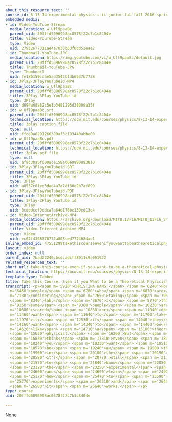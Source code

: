 ```yaml
---
about_this_resource_text: ''
course_id: 8-13-14-experimental-physics-i-ii-junior-lab-fall-2016-spring-2017
embedded_media:
- id: Video-YouTube-Stream
  media_location: w_Ufl9paaBc
  parent_uid: 20fffd5096998ac0578f22c7b1c8404e
  title: Video-YouTube-Stream
  type: Video
  uid: 27932677311ae4a7038b53f0cd52eae2
- id: Thumbnail-YouTube-JPG
  media_location: https://img.youtube.com/vi/w_Ufl9paaBc/default.jpg
  parent_uid: 20fffd5096998ac0578f22c7b1c8404e
  title: Thumbnail-YouTube-JPG
  type: Thumbnail
  uid: fe186150cdae5ad3543bfdb6637b7728
- id: 3Play-3PlayYouTubeid-MP4
  media_location: w_Ufl9paaBc
  parent_uid: 20fffd5096998ac0578f22c7b1c8404e
  title: 3Play-3Play YouTube id
  type: 3Play
  uid: d694a68a82c5e1b3481295d38009a35f
- id: w_Ufl9paaBc.srt
  parent_uid: 20fffd5096998ac0578f22c7b1c8404e
  technical_location: https://ocw.mit.edu/courses/physics/8-13-14-experimental-physics-i-ii-junior-lab-fall-2016-spring-2017/instructor-insights/student-insights/take-this-course-even-if-you-want-to-be-a-theoretical-physicist/w_Ufl9paaBc.srt
  title: 3play caption file
  type: null
  uid: ffce9a8291266309af3c193440abbe00
- id: w_Ufl9paaBc.pdf
  parent_uid: 20fffd5096998ac0578f22c7b1c8404e
  technical_location: https://ocw.mit.edu/courses/physics/8-13-14-experimental-physics-i-ii-junior-lab-fall-2016-spring-2017/instructor-insights/student-insights/take-this-course-even-if-you-want-to-be-a-theoretical-physicist/w_Ufl9paaBc.pdf
  title: 3play pdf file
  type: null
  uid: af9c30a5f600ace158a06e98908938a0
- id: 3Play-3PlayYouTubeid-SRT
  parent_uid: 20fffd5096998ac0578f22c7b1c8404e
  title: 3Play-3Play YouTube id
  type: 3Play
  uid: a8537c0fed3dae4a7a7df80e2b7af899
- id: 3Play-3PlayYouTubeid-PDF
  parent_uid: 20fffd5096998ac0578f22c7b1c8404e
  title: 3Play-3Play YouTube id
  type: 3Play
  uid: 3cdedcef9ddca7a64d176be139ed13e4
- id: Video-InternetArchive-MP4
  media_location: https://archive.org/download/MIT8.13F16/MIT8_13F16_Students_Take_This_Course_300k.mp4
  parent_uid: 20fffd5096998ac0578f22c7b1c8404e
  title: Video-Internet Archive-MP4
  type: Video
  uid: ec62f4368378772a808ced7724684ad1
inline_embed_id: 47551299takethiscourseevenifyouwanttobeatheoreticalphysicist26162312
layout: video
order_index: null
parent_uid: 7bad22240cbcdcadcff8911c9e051922
related_resources_text: ''
short_url: take-this-course-even-if-you-want-to-be-a-theoretical-physicist
technical_location: https://ocw.mit.edu/courses/physics/8-13-14-experimental-physics-i-ii-junior-lab-fall-2016-spring-2017/instructor-insights/student-insights/take-this-course-even-if-you-want-to-be-a-theoretical-physicist
template_type: Tabbed
title: Take this Course, Even if you Want to be a Theoretical Physicist
transcript: <p><span m='5920'>CHRISTINA WANG:</span> <span m='6240'>For</span> <span
  m='6450'>people</span> <span m='6780'>who</span> <span m='6870'>are</span> <span
  m='7130'>considering</span> <span m='7650'>taking</span> <span m='7950'>junior</span>
  <span m='8340'>lab,</span> <span m='8670'>I</span> <span m='8770'>think</span> <span
  m='9150'>some</span> <span m='9360'>people</span> <span m='10230'>are</span> <span
  m='10380'>scared</span> <span m='10860'>or</span> <span m='11040'>don't</span> <span
  m='11460'>want</span> <span m='11640'>to</span> <span m='11700'>take</span> <span
  m='11970'>it</span> <span m='12530'>if</span> <span m='14040'>they</span> <span
  m='14160'>want</span> <span m='14340'>to</span> <span m='14400'>be</span> <span
  m='14520'>like</span> <span m='14710'>a</span> <span m='15180'>theoretical</span>
  <span m='15630'>physicist.</span> <span m='16260'>But</span> <span m='16500'>I</span>
  <span m='16830'>think</span> <span m='17810'>even</span> <span m='18060'>though</span>
  <span m='18240'>you</span> <span m='18330'>want</span> <span m='18510'>to</span>
  <span m='18570'>be</span> <span m='19240'>a</span> <span m='19500'>theorist</span>
  <span m='19960'>in</span> <span m='20100'>the</span> <span m='20190'>future,</span>
  <span m='20580'>it's</span> <span m='20770'>still</span> <span m='21120'>helpful</span>
  <span m='21570'>to</span> <span m='21840'>know</span> <span m='22050'>about</span>
  <span m='23120'>the</span> <span m='23250'>experimental</span> <span m='23820'>side</span>
  <span m='24600'>and</span> <span m='24690'>learn</span> <span m='24900'>about</span>
  <span m='25170'>how</span> <span m='25470'>to</span> <span m='25590'>do</span> <span
  m='25770'>experiments</span> <span m='26310'>and</span> <span m='26460'>how</span>
  <span m='26580'>it</span> <span m='26640'>works.</span> </p>
type: course
uid: 20fffd5096998ac0578f22c7b1c8404e

---
```

None